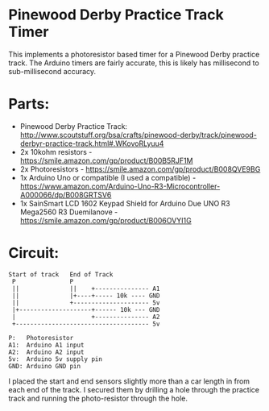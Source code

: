 

# Pinewood Derby Practice Track Timer

This implements a photoresistor based timer for a Pinewood Derby practice track. The Arduino timers are fairly accurate, this is likely has millisecond
to sub-millisecond accuracy. 

# Parts:
* Pinewood Derby Practice Track: http://www.scoutstuff.org/bsa/crafts/pinewood-derby/track/pinewood-derbyr-practice-track.html#.WKovoRLyuu4
* 2x 10kohm resistors - https://smile.amazon.com/gp/product/B00B5RJF1M
* 2x Photoresistors - https://smile.amazon.com/gp/product/B008QVE9BG
* 1x Arduino Uno or compatible (I used a compatible) - https://www.amazon.com/Arduino-Uno-R3-Microcontroller-A000066/dp/B008GRTSV6
* 1x SainSmart LCD 1602 Keypad Shield for Arduino Due UNO R3 Mega2560 R3 Duemilanove - https://smile.amazon.com/gp/product/B006OVYI1G

# Circuit:

```
Start of track   End of Track
 P               P
 ||              ||    +--------------- A1
 ||              |+----+----- 10k ---- GND
 ||              +--------------------- 5v
 |+--------------------+------ 10k --- GND
 |                     +--------------- A2
 +------------------------------------- 5v

P:   Photoresistor
A1:  Arduino A1 input
A2:  Arduino A2 input
5v:  Arduino 5v supply pin
GND: Arduino GND pin 
```

I placed the start and end sensors slightly more than a car length in from each end of the track. I secured them by drilling a hole through the practice track and running the photo-resistor through the hole.


